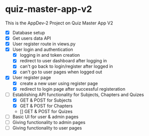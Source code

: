 # quiz-master-app-v2

This is the AppDev-2 Project on Quiz Master App V2

- [X] Database setup
- [X] Get users data API
- [X] User register route in views.py
- [X] User login and authentication
  - [X] logging in and token creation
  - [X] redirect to user dashboard after logging in
  - [X] can't go back to login/register after logged in
  - [X] can't go to user pages when logged out
- [X] User register page
  - [X] create a new user using register page
  - [X] redirect to login page after successful registeration
- [ ] Establishing API functionality for Subjects, Chapters and Quizes
  - [X] GET & POST for Subjects
  - [X] GET & POST for Chapters
  - [] GET & POST for Quizes
- [ ] Basic UI for user & admin pages
- [ ] Giving functionality to admin pages
- [ ] Giving functionality to user pages
